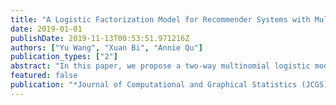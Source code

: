 ```yaml
---
title: "A Logistic Factorization Model for Recommender Systems with Multinomial Responses"
date: 2019-01-01
publishDate: 2019-11-13T00:53:51.971216Z
authors: ["Yu Wang", "Xuan Bi", "Annie Qu"]
publication_types: ["2"]
abstract: "In this paper, we propose a two-way multinomial logistic model for recommender systems for categorical ratings. Specifically, we treat the possible ratings as mutually exclusive events, whose probability is determined by the latent factor of the users and the items through a two-way multinomial logistic function. The proposed method has a compatibility with categorical ratings and the advantage of incorporating both the covariate information and the latent factors of the users and items uniformly. We show numerically that the proposed method performs consistently better than five commonly used collaborative filtering methods, namely, the restricted singular value decomposition, the soft-impute matrix completion method, the regression-based latent factor models, the restricted Boltzmann machine, and the group-specific recommender system on various simulation setups and on MovieLens data."
featured: false
publication: "*Journal of Computational and Graphical Statistics (JCGS)*"
---
```


